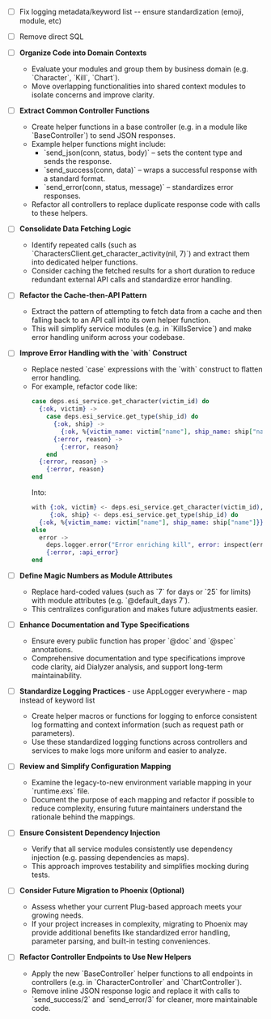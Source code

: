- [ ] Fix logging metadata/keyword list -- ensure standardization (emoji, module, etc)
- [ ] Remove direct SQL
- [ ] **Organize Code into Domain Contexts**  
  - Evaluate your modules and group them by business domain (e.g. \`Character\`, \`Kill\`, \`Chart\`).  
  - Move overlapping functionalities into shared context modules to isolate concerns and improve clarity.

- [ ] **Extract Common Controller Functions**  
  - Create helper functions in a base controller (e.g. in a module like \`BaseController\`) to send JSON responses.  
  - Example helper functions might include:  
    - \`send_json(conn, status, body)\` – sets the content type and sends the response.  
    - \`send_success(conn, data)\` – wraps a successful response with a standard format.  
    - \`send_error(conn, status, message)\` – standardizes error responses.  
  - Refactor all controllers to replace duplicate response code with calls to these helpers.

- [ ] **Consolidate Data Fetching Logic**  
  - Identify repeated calls (such as \`CharactersClient.get_character_activity(nil, 7)\`) and extract them into dedicated helper functions.  
  - Consider caching the fetched results for a short duration to reduce redundant external API calls and standardize error handling.

- [ ] **Refactor the Cache-then-API Pattern**  
  - Extract the pattern of attempting to fetch data from a cache and then falling back to an API call into its own helper function.  
  - This will simplify service modules (e.g. in \`KillsService\`) and make error handling uniform across your codebase.

- [ ] **Improve Error Handling with the \`with\` Construct**  
  - Replace nested \`case\` expressions with the \`with\` construct to flatten error handling.  
  - For example, refactor code like:  
    ```elixir
    case deps.esi_service.get_character(victim_id) do
      {:ok, victim} ->
        case deps.esi_service.get_type(ship_id) do
          {:ok, ship} ->
            {:ok, %{victim_name: victim["name"], ship_name: ship["name"]}}
          {:error, reason} ->
            {:error, reason}
        end
      {:error, reason} ->
        {:error, reason}
    end
    ```  
    Into:  
    ```elixir
    with {:ok, victim} <- deps.esi_service.get_character(victim_id),
         {:ok, ship} <- deps.esi_service.get_type(ship_id) do
      {:ok, %{victim_name: victim["name"], ship_name: ship["name"]}}
    else
      error -> 
        deps.logger.error("Error enriching kill", error: inspect(error))
        {:error, :api_error}
    end
    ```

- [ ] **Define Magic Numbers as Module Attributes**  
  - Replace hard-coded values (such as \`7\` for days or \`25\` for limits) with module attributes (e.g. \`@default_days 7\`).  
  - This centralizes configuration and makes future adjustments easier.

- [ ] **Enhance Documentation and Type Specifications**  
  - Ensure every public function has proper \`@doc\` and \`@spec\` annotations.  
  - Comprehensive documentation and type specifications improve code clarity, aid Dialyzer analysis, and support long-term maintainability.

- [ ] **Standardize Logging Practices**   - use AppLogger everywhere - map instead of keyword list
  - Create helper macros or functions for logging to enforce consistent log formatting and context information (such as request path or parameters).  
  - Use these standardized logging functions across controllers and services to make logs more uniform and easier to analyze.

- [ ] **Review and Simplify Configuration Mapping**  
  - Examine the legacy-to-new environment variable mapping in your \`runtime.exs\` file.  
  - Document the purpose of each mapping and refactor if possible to reduce complexity, ensuring future maintainers understand the rationale behind the mappings.

- [ ] **Ensure Consistent Dependency Injection**  
  - Verify that all service modules consistently use dependency injection (e.g. passing dependencies as maps).  
  - This approach improves testability and simplifies mocking during tests.

- [ ] **Consider Future Migration to Phoenix (Optional)**  
  - Assess whether your current Plug-based approach meets your growing needs.  
  - If your project increases in complexity, migrating to Phoenix may provide additional benefits like standardized error handling, parameter parsing, and built-in testing conveniences.

- [ ] **Refactor Controller Endpoints to Use New Helpers**  
  - Apply the new \`BaseController\` helper functions to all endpoints in controllers (e.g. in \`CharacterController\` and \`ChartController\`).  
  - Remove inline JSON response logic and replace it with calls to \`send_success/2\` and \`send_error/3\` for cleaner, more maintainable code.


